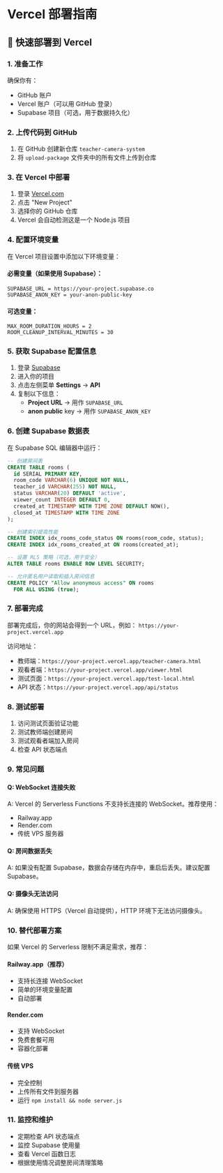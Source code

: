 # Vercel 部署指南

## 🚀 快速部署到 Vercel

### 1. 准备工作

确保你有：
- GitHub 账户
- Vercel 账户（可以用 GitHub 登录）
- Supabase 项目（可选，用于数据持久化）

### 2. 上传代码到 GitHub

1. 在 GitHub 创建新仓库 `teacher-camera-system`
2. 将 `upload-package` 文件夹中的所有文件上传到仓库

### 3. 在 Vercel 中部署

1. 登录 [Vercel.com](https://vercel.com)
2. 点击 "New Project"
3. 选择你的 GitHub 仓库
4. Vercel 会自动检测这是一个 Node.js 项目

### 4. 配置环境变量

在 Vercel 项目设置中添加以下环境变量：

#### 必需变量（如果使用 Supabase）：
```
SUPABASE_URL = https://your-project.supabase.co
SUPABASE_ANON_KEY = your-anon-public-key
```

#### 可选变量：
```
MAX_ROOM_DURATION_HOURS = 2
ROOM_CLEANUP_INTERVAL_MINUTES = 30
```

### 5. 获取 Supabase 配置信息

1. 登录 [Supabase](https://supabase.com)
2. 进入你的项目
3. 点击左侧菜单 **Settings** → **API**
4. 复制以下信息：
   - **Project URL** → 用作 `SUPABASE_URL`
   - **anon public** key → 用作 `SUPABASE_ANON_KEY`

### 6. 创建 Supabase 数据表

在 Supabase SQL 编辑器中运行：

```sql
-- 创建房间表
CREATE TABLE rooms (
  id SERIAL PRIMARY KEY,
  room_code VARCHAR(6) UNIQUE NOT NULL,
  teacher_id VARCHAR(255) NOT NULL,
  status VARCHAR(20) DEFAULT 'active',
  viewer_count INTEGER DEFAULT 0,
  created_at TIMESTAMP WITH TIME ZONE DEFAULT NOW(),
  closed_at TIMESTAMP WITH TIME ZONE
);

-- 创建索引提高性能
CREATE INDEX idx_rooms_code_status ON rooms(room_code, status);
CREATE INDEX idx_rooms_created_at ON rooms(created_at);

-- 设置 RLS 策略（可选，用于安全）
ALTER TABLE rooms ENABLE ROW LEVEL SECURITY;

-- 允许匿名用户读取和插入房间信息
CREATE POLICY "Allow anonymous access" ON rooms
  FOR ALL USING (true);
```

### 7. 部署完成

部署完成后，你的网站会得到一个 URL，例如：
`https://your-project.vercel.app`

访问地址：
- 教师端：`https://your-project.vercel.app/teacher-camera.html`
- 观看者端：`https://your-project.vercel.app/viewer.html`
- 测试页面：`https://your-project.vercel.app/test-local.html`
- API 状态：`https://your-project.vercel.app/api/status`

### 8. 测试部署

1. 访问测试页面验证功能
2. 测试教师端创建房间
3. 测试观看者端加入房间
4. 检查 API 状态端点

### 9. 常见问题

#### Q: WebSocket 连接失败
A: Vercel 的 Serverless Functions 不支持长连接的 WebSocket。推荐使用：
- Railway.app
- Render.com
- 传统 VPS 服务器

#### Q: 房间数据丢失
A: 如果没有配置 Supabase，数据会存储在内存中，重启后丢失。建议配置 Supabase。

#### Q: 摄像头无法访问
A: 确保使用 HTTPS（Vercel 自动提供），HTTP 环境下无法访问摄像头。

### 10. 替代部署方案

如果 Vercel 的 Serverless 限制不满足需求，推荐：

#### Railway.app（推荐）
- 支持长连接 WebSocket
- 简单的环境变量配置
- 自动部署

#### Render.com
- 支持 WebSocket
- 免费套餐可用
- 容器化部署

#### 传统 VPS
- 完全控制
- 上传所有文件到服务器
- 运行 `npm install && node server.js`

### 11. 监控和维护

- 定期检查 API 状态端点
- 监控 Supabase 使用量
- 查看 Vercel 函数日志
- 根据使用情况调整房间清理策略